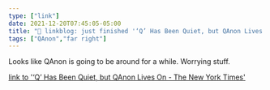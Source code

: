 ```yaml
---
type: ["link"]
date: 2021-12-20T07:45:05-05:00
title: "🔗 linkblog: just finished '‘Q’ Has Been Quiet, but QAnon Lives On - The New York Times'"
tags: ["QAnon","far right"]
---
```

Looks like QAnon is going to be around for a while. Worrying stuff.
 
[link to '‘Q’ Has Been Quiet, but QAnon Lives On - The New York Times'](https://www.nytimes.com/2021/12/20/technology/qanon-conspiracy-movement.html)
